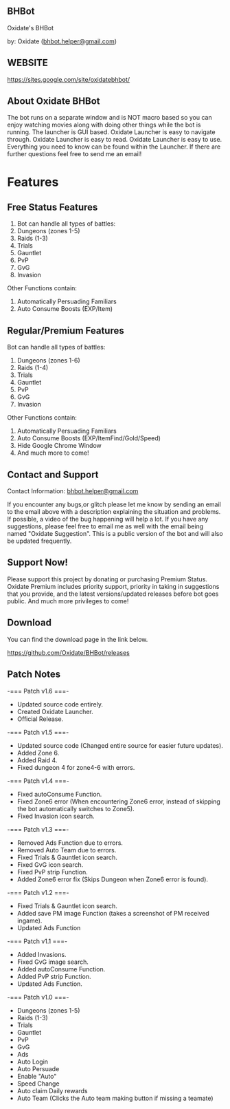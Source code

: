 ## BHBot
Oxidate's BHBot

by: Oxidate (bhbot.helper@gmail.com)


## WEBSITE
https://sites.google.com/site/oxidatebhbot/


## About Oxidate BHBot
The bot runs on a separate window and is NOT macro based so you can enjoy watching movies along with doing other things while the bot is running.
The launcher is GUI based.
Oxidate Launcher is easy to navigate through.
Oxidate Launcher is easy to read.
Oxidate Launcher is easy to use.
Everything you need to know can be found within the Launcher.
If there are further questions feel free to send me an email!


# Features
## Free Status Features
1) Bot can handle all types of battles:
2) Dungeons (zones 1-5)
3) Raids (1-3)
4) Trials
5) Gauntlet
6) PvP
7) GvG
8) Invasion

Other Functions contain:
1) Automatically Persuading Familiars
2) Auto Consume Boosts
      (EXP/Item)


## Regular/Premium Features
Bot can handle all types of battles:
1) Dungeons (zones 1-6)
2) Raids (1-4)
3) Trials
4) Gauntlet
5) PvP
6) GvG
7) Invasion

Other Functions contain:
1) Automatically Persuading Familiars
2) Auto Consume Boosts
   (EXP/ItemFind/Gold/Speed)
3) Hide Google Chrome Window
4) And much more to come!


## Contact and Support
Contact Information: bhbot.helper@gmail.com

If you encounter any bugs,or glitch please let me know by sending an email to the email above with a description explaining the situation and problems. If possible, a video of the bug happening will help a lot.
If you have any suggestions, please feel free to email me as well with the email being named "Oxidate Suggestion". This is a public version of the bot and will also be updated frequently.

## Support Now!
Please support this project by donating or purchasing Premium Status.
Oxidate Premium includes priority support, priority in taking in suggestions that you provide, and the latest versions/updated releases before bot goes public. And much more privileges to come!
   
   
## Download
You can find the download page in the link below.

https://github.com/Oxidate/BHBot/releases


## Patch Notes
-=== Patch v1.6 ===-
- Updated source code entirely.
- Created Oxidate Launcher.
- Official Release.

-=== Patch v1.5 ===-
- Updated source code (Changed entire source for easier future updates).
- Added Zone 6.
- Added Raid 4.
- Fixed dungeon 4 for zone4-6 with errors.

-=== Patch v1.4 ===-
- Fixed autoConsume Function.
- Fixed Zone6 error (When encountering Zone6 error, 
	instead of skipping the bot automatically switches to Zone5).
- Fixed Invasion icon search.

-=== Patch v1.3 ===-
- Removed Ads Function due to errors.
- Removed Auto Team due to errors.
- Fixed Trials & Gauntlet icon search.
- Fixed GvG icon search.
- Fixed PvP strip Function.
- Added Zone6 error fix (Skips Dungeon when Zone6 error is found).

-=== Patch v1.2 ===-
- Fixed Trials & Gauntlet icon search.
- Added save PM image Function (takes a screenshot of PM received ingame).
- Updated Ads Function

-=== Patch v1.1 ===-
- Added Invasions.
- Fixed GvG image search.
- Added autoConsume Function.
- Added PvP strip Function.
- Updated Ads Function.

-=== Patch v1.0 ===-
- Dungeons (zones 1-5)
- Raids (1-3)
- Trials
- Gauntlet
- PvP
- GvG
- Ads
- Auto Login
- Auto Persuade
- Enable "Auto"
- Speed Change
- Auto claim Daily rewards
- Auto Team (Clicks the Auto team making button if missing a teamate)
